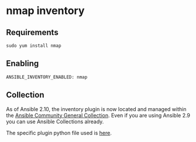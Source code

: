 # nmap inventory

## Requirements

```
sudo yum install nmap
```

## Enabling

```
ANSIBLE_INVENTORY_ENABLED: nmap
```

## Collection

As of Ansible 2.10, the inventory plugin is now located and managed within the [Ansible Community General Collection](https://github.com/ansible-collections/community.general). Even if you are using Ansible 2.9 you can use Ansible Collections already.

The specific plugin python file used is [here](https://github.com/ansible-collections/community.general/blob/main/plugins/inventory/nmap.py).
